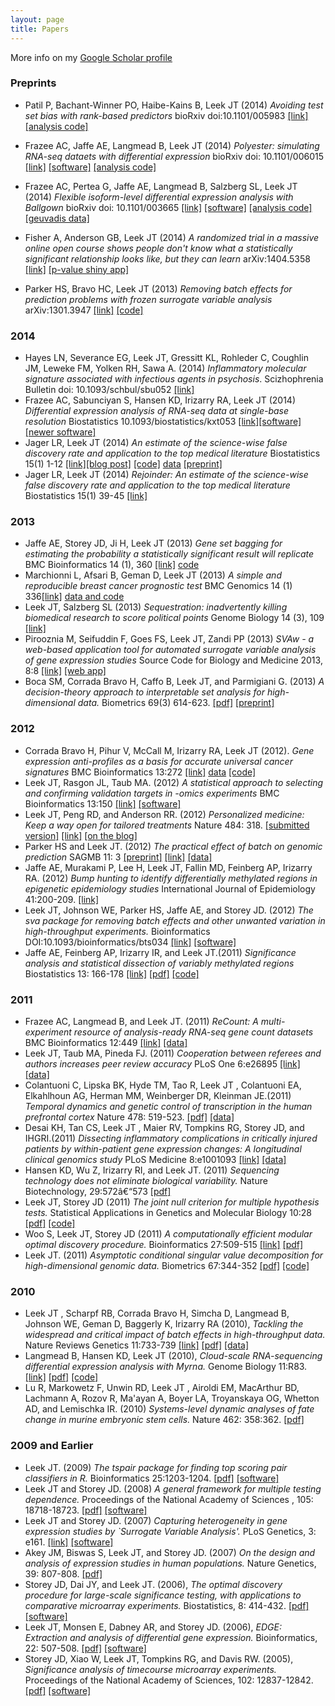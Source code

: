 ```yaml
---
layout: page
title: Papers
---
```


More info on my [Google Scholar profile](http://scholar.google.com/citations?user=HI-I6C0AAAAJ&hl=en&oi=ao)


### Preprints

* Patil P, Bachant-Winner PO, Haibe-Kains B, Leek JT (2014) _Avoiding test set bias with rank-based predictors_ bioRxiv doi:10.1101/005983 [[link]](http://biorxiv.org/content/early/2014/06/06/005983) [[analysis code]](https://github.com/prpatil/testsetbias)

* Frazee AC, Jaffe AE, Langmead B, Leek JT (2014) _Polyester: simulating RNA-seq dataets with differential expression_ bioRxiv doi: 10.1101/006015 [[link]](http://biorxiv.org/content/early/2014/06/06/006015) [[software]](https://github.com/alyssafrazee/polyester) [[analysis code]](https://github.com/alyssafrazee/polyester_code)

* Frazee AC, Pertea G, Jaffe AE, Langmead B, Salzberg SL, Leek JT (2014) _Flexible isoform-level differential expression analysis with Ballgown_ bioRxiv doi: 10.1101/003665 [[link]](http://biorxiv.org/content/early/2014/03/30/003665) [[software]](https://github.com/alyssafrazee/ballgown) [[analysis code]](https://github.com/alyssafrazee/ballgown_code) [[geuvadis data]](https://www.dropbox.com/s/kp5th9hgkq8ckom/geuvadisbg.rda)

* Fisher A, Anderson GB, Leek JT (2014) _A randomized trial in a massive online open course shows people don't know what a statistically significant relationship looks like, but they can learn_  arXiv:1404.5358 [[link]](http://arxiv.org/abs/1404.5358) [[p-value shiny app]](http://glimmer.rstudio.com/afisher/EDA/)
* Parker HS, Bravo HC, Leek JT (2013) _Removing batch effects for prediction problems with frozen surrogate variable analysis_  arXiv:1301.3947 [[link]](http://arxiv.org/abs/1301.3947) [[code]](http://bioconductor.org/packages/release/bioc/html/sva.html)

### 2014

* Hayes LN, Severance EG, Leek JT, Gressitt KL, Rohleder C, Coughlin JM, Leweke FM, Yolken RH, Sawa A. (2014) _Inflammatory molecular signature associated with infectious agents in psychosis_. Scizhophrenia Bulletin doi: 10.1093/schbul/sbu052 [[link]](http://schizophreniabulletin.oxfordjournals.org/content/early/2014/04/16/schbul.sbu052.full)
* Frazee AC, Sabunciyan S, Hansen KD, Irizarry RA, Leek JT (2014) _Differential expression analysis of RNA-seq data at single-base resolution_ Biostatistics 10.1093/biostatistics/kxt053 [[link]](http://biostatistics.oxfordjournals.org/content/early/2014/01/06/biostatistics.kxt053.short)[[software]](https://github.com/alyssafrazee/derfinder) [[newer software]](https://github.com/lcolladotor/derfinder)
* Jager LR, Leek JT (2014) _An estimate of the science-wise false discovery rate and application to the top medical literature_ Biostatistics 15(1) 1-12 [[link]](http://biostatistics.oxfordjournals.org/content/15/1/1.short)[[blog post]](http://simplystatistics.org/2013/09/25/is-most-science-false-the-titans-weigh-in/) [[code]](https://github.com/jtleek/swfdr) [data](https://github.com/jtleek/swfdr/blob/master/pvalueData.rda) [[preprint]](http://arxiv.org/pdf/1301.3718.pdf)
* Jager LR, Leek JT (2014) _Rejoinder: An estimate of the science-wise false discovery rate and application to the top medical literature_ Biostatistics 15(1) 39-45 [[link]](http://biostatistics.oxfordjournals.org/content/15/1/39)


### 2013

* Jaffe AE, Storey JD, Ji H, Leek JT (2013) _Gene set bagging for estimating the probability a statistically significant result will replicate_ BMC Bioinformatics 14 (1), 360 [[link]](http://www.biomedcentral.com/1471-2105/14/360/) [code](https://github.com/andrewejaffe/GeneSetBagging)
* Marchionni L, Afsari B, Geman D, Leek JT (2013) _A simple and reproducible breast cancer prognostic test_ BMC Genomics 14 (1) 336[[link]](http://www.biomedcentral.com/1471-2164/14/336?utm_source=feedburner&utm_medium=feed&utm_campaign=Feed%3A+Bmc%2FGenomics%2FLatestArticles+(BMC+Genomics+-+Latest+articles)) [data and code](http://astor.som.jhmi.edu/~marchion//breastTSP.html)
* Leek JT, Salzberg SL (2013) _Sequestration: inadvertently killing biomedical research to score political points_ Genome Biology 14 (3), 109 [[link]](http://www.biomedcentral.com/content/pdf/gb-2013-14-3-109.pdf)
* Pirooznia M, Seifuddin F, Goes FS, Leek JT, Zandi PP (2013) _SVAw - a web-based application tool for automated surrogate variable analysis of gene expression studies_ Source Code for Biology and Medicine 2013, 8:8 [[link]](http://www.biomedcentral.com/content/pdf/1751-0473-8-8.pdf) [[web app]](http://psychiatry.igm.jhmi.edu/sva/)
* Boca SM, Corrada Bravo H, Caffo B, Leek JT, and Parmigiani G. (2013) _A decision-theory approach to interpretable set analysis for high-dimensional data._ Biometrics 69(3) 614-623. [[pdf]](http://www.ncbi.nlm.nih.gov/pmc/articles/PMC3927844/) [[preprint]](http://biostats.bepress.com/jhubiostat/paper211/)

### 2012 

* Corrada Bravo H, Pihur V, McCall M, Irizarry RA, Leek JT (2012). _Gene expression anti-profiles as a basis for accurate universal cancer signatures_ BMC Bioinformatics 13:272 [[link]](http://www.biomedcentral.com/1471-2105/13/272) [data](http://bioconductor.org/packages/release/data/experiment/html/antiProfilesData.html) [[code]](http://bioconductor.org/packages/release/bioc/html/antiProfiles.html)
* Leek JT, Rasgon JL, Taub MA. (2012) _A statistical approach to selecting and confirming validation targets in -omics experiments_ BMC Bioinformatics 13:150 [[link]](http://www.biomedcentral.com/1471-2105/13/150) [[software]](http://biostat.jhsph.edu/~jleek/validate/)
* Leek JT, Peng RD, and Anderson RR. (2012) _Personalized medicine: Keep a way open for tailored treatments_ Nature 484: 318. [[submitted version]](https://docs.google.com/document/d/17FHbaabQGAFqlZcaoz7OJXBRLv4AZtlgiva0LLMIDNk/edit) [[link]](http://www.nature.com/nature/journal/v484/n7394/full/484318a.html) [[on the blog]](http://simplystatistics.org/2012/03/20/laws-of-nature-and-the-law-of-patents-supreme-court/)
* Parker HS and Leek JT. (2012) _The practical effect of batch on genomic prediction_ SAGMB 11: 3 [[preprint]](http://biostat.jhsph.edu/~jleek/papers/practicalbatch_sagmb.pdf) [[link]](http://www.degruyter.com/view/j/sagmb.2012.11.issue-3/1544-6115.1766/1544-6115.1766.xml) [[data]](http://biostat.jhsph.edu/~hiparker/PracticalBatch/)
* Jaffe AE, Murakami P, Lee H, Leek JT, Fallin MD, Feinberg AP, Irizarry RA. (2012) _Bump hunting to identify differentially methylated regions in epigenetic epidemiology studies_ International Journal of Epidemiology 41:200-209. [[link]](http://ije.oxfordjournals.org/content/41/1/200.short)
* Leek JT, Johnson WE, Parker HS, Jaffe AE, and Storey JD. (2012) _The sva package for removing batch effects and other unwanted variation in high-throughput experiments._ Bioinformatics DOI:10.1093/bioinformatics/bts034 [[link]](http://bioinformatics.oxfordjournals.org/content/28/6/882.long) [[software]](http://bioconductor.org/packages/release/bioc/html/sva.html)
* Jaffe AE, Feinberg AP, Irizarry IR, and Leek JT.(2011) _Significance analysis and statistical dissection of variably methylated regions_ Biostatistics 13: 166-178 [[link]](http://biostatistics.oxfordjournals.org/content/13/1/166.short) [[pdf]](http://biostat.jhsph.edu/~jleek/papers/jaffe-vmrs.pdf) [[code]](http://www.biostat.jhsph.edu/~ajaffe/code/vmrFinder.R)

### 2011 

* Frazee AC, Langmead B, and Leek JT. (2011) _ReCount: A multi-experiment resource of analysis-ready RNA-seq gene count datasets_ BMC Bioinformatics 12:449 [[link]](http://www.biomedcentral.com/1471-2105/12/449) [[data]](http://bowtie-bio.sourceforge.net/recount/)
* Leek JT, Taub MA, Pineda FJ. (2011) _Cooperation between referees and authors increases peer review accuracy_ PLoS One 6:e26895 [[link]](http://www.plosone.org/article/info:doi/10.1371/journal.pone.0026895) [[data]](http://biostat.jhsph.edu/~jleek/peerreview/)
* Colantuoni C, Lipska BK, Hyde TM, Tao R, Leek JT , Colantuoni EA, Elkahlhoun AG, Herman MM, Weinberger DR, Kleinman JE.(2011) _Temporal dynamics and genetic control of transcription in the human prefrontal cortex_ Nature 478: 519-523. [[pdf]](http://biostat.jhsph.edu/~jleek/papers/carlosbrain.pdf) [[data]](http://braincloud.jhmi.edu/)
* Desai KH, Tan CS, Leek JT , Maier RV, Tompkins RG, Storey JD, and IHGRI.(2011) _Dissecting inflammatory complications in critically injured patients by within-patient gene expression changes: A longitudinal clinical genomics study_ PLoS Medicine 8:e1001093 [[link]](http://www.plosmedicine.org/article/info%3Adoi%2F10.1371%2Fjournal.pmed.1001093) [[data]](http://genomine.org/trauma/)
* Hansen KD, Wu Z, Irizarry RI, and Leek JT. (2011) _Sequencing technology does not eliminate biological variability._ Nature Biotechnology, 29:572â€“573 [[pdf]](http://biostat.jhsph.edu/~jleek/papers/seqvar.pdf)
* Leek JT, Storey JD (2011) _The joint null criterion for multiple hypothesis tests._ Statistical Applications in Genetics and Molecular Biology 10:28 [[pdf]](http://biostat.jhsph.edu/~jleek/papers/jointnull.pdf) [[code]](http://www.bioconductor.org/packages/devel/bioc/html/dks.html)
* Woo S, Leek JT, Storey JD (2011) _A computationally efficient modular optimal discovery procedure._ Bioinformatics 27:509-515 [[link]](http://bioinformatics.oxfordjournals.org/content/27/4/509) [[pdf]](http://biostat.jhsph.edu/~jleek/papers/odp-computation.pdf)
* Leek JT. (2011) _Asymptotic conditional singular value decomposition for high-dimensional genomic data._ Biometrics 67:344-352 [[pdf]](http://biostat.jhsph.edu/~jleek/papers/acsvd.pdf) [[code]](http://biostat.jhsph.edu/~jleek/code/dimensionfunc.R)

### 2010 

* Leek JT , Scharpf RB, Corrada Bravo H, Simcha D, Langmead B, Johnson WE, Geman D, Baggerly K, Irizarry RA (2010), _Tackling the widespread and critical impact of batch effects in high-throughput data._ Nature Reviews Genetics 11:733-739 [[link]](http://www.nature.com/nrg/journal/v11/n10/abs/nrg2825.html) [[pdf]](http://biostat.jhsph.edu/~jleek/papers/batch-review.pdf) [[data]](http://rafalab.jhsph.edu/batch/)
* Langmead B, Hansen KD, Leek JT (2010), _Cloud-scale RNA-sequencing differential expression analysis with Myrna._ Genome Biology 11:R83. [[link]](http://genomebiology.com/2010/11/8/R83/abstract) [[pdf]](http://biostat.jhsph.edu/~jleek/papers/myrna.pdf) [[code]](http://bowtie-bio.sourceforge.net/myrna/index.shtml)
* Lu R, Markowetz F, Unwin RD, Leek JT , Airoldi EM, MacArthur BD, Lachmann A, Rozov R, Ma'ayan A, Boyer LA, Troyanskaya OG, Whetton AD, and Lemischka IR. (2010) _Systems-level dynamic analyses of fate change in murine embryonic stem cells._ Nature 462: 358:362. [[pdf]](http://biostat.jhsph.edu/~jleek/papers/systems.pdf)

### 2009 and Earlier 

* Leek JT. (2009) _The tspair package for finding top scoring pair classifiers in R._ Bioinformatics 25:1203-1204. [[pdf]](http://biostat.jhsph.edu/~jleek/papers/tspair.pdf) [[software]](http://www.bioconductor.org/packages/2.5/bioc/html/tspair.html)
* Leek JT and Storey JD. (2008) _A general framework for multiple testing dependence._ Proceedings of the National Academy of Sciences , 105: 18718-18723. [[pdf]](http://biostat.jhsph.edu/~jleek/papers/framework.pdf) [[software]](http://bioconductor.org/packages/release/bioc/html/sva.html)
* Leek JT and Storey JD. (2007) _Capturing heterogeneity in gene expression studies by `Surrogate Variable Analysis'._ PLoS Genetics, 3: e161. [[link]](http://www.plosgenetics.org/article/info%3Adoi%2F10.1371%2Fjournal.pgen.0030161) [[software]](http://bioconductor.org/packages/release/bioc/html/sva.html)
* Akey JM, Biswas S, Leek JT, and Storey JD. (2007) _On the design and analysis of expression studies in human populations._ Nature Genetics, 39: 807-808. [[pdf]](http://biostat.jhsph.edu/~jleek/papers/design.pdf)
* Storey JD, Dai JY, and Leek JT. (2006), _The optimal discovery procedure for large-scale significance testing, with applications to comparative microarray experiments._ Biostatistics, 8: 414-432. [[pdf]](http://biostat.jhsph.edu/~jleek/papers/odp.pdf) [[software]](http://www.genomine.org/edge/)
* Leek JT, Monsen E, Dabney AR, and Storey JD. (2006), _EDGE: Extraction and analysis of differential gene expression._ Bioinformatics, 22: 507-508. [[pdf]](http://biostat.jhsph.edu/~jleek/papers/edge.pdf) [[software]](http://www.genomine.org/edge/)
* Storey JD, Xiao W, Leek JT, Tompkins RG, and Davis RW. (2005), _Significance analysis of timecourse microarray experiments._ Proceedings of the National Academy of Sciences, 102: 12837-12842. [[pdf]](http://biostat.jhsph.edu/~jleek/papers/time.pdf) [[software]](http://www.genomine.org/edge/)
